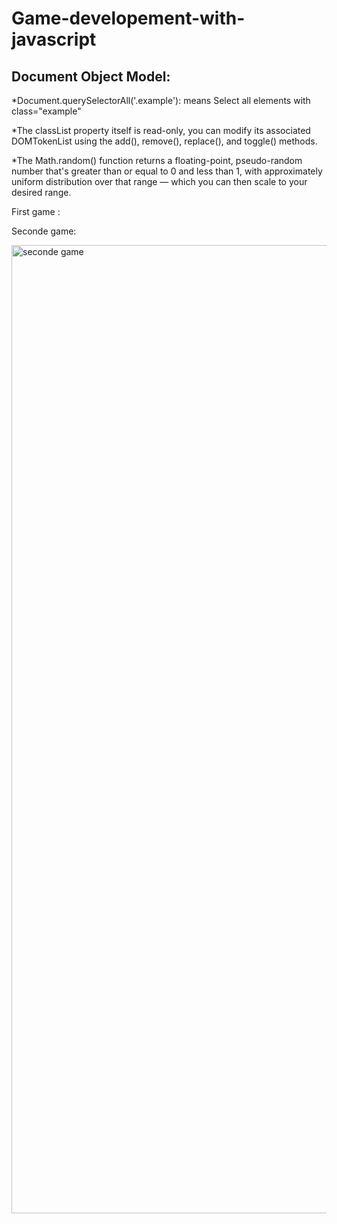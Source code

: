 # Game-developement-with-javascript


Document Object Model:
------------------------------------

*Document.querySelectorAll('.example'): means Select all elements with class="example"

*The classList property itself is read-only, you can modify its associated DOMTokenList using the add(), remove(), replace(), and toggle() methods.

*The Math.random() function returns a floating-point, pseudo-random number that's greater than or equal to 0 and less than 1, with approximately uniform distribution over that range — which you can then scale to your desired range. 



First game :





Seconde game:

<img width="1549" alt="seconde game" src="https://user-images.githubusercontent.com/87101785/189620423-951c471a-f992-4986-8b29-3809a1198999.png">
